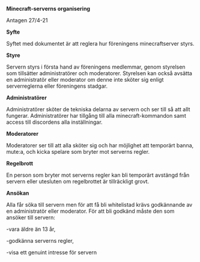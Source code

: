 **Minecraft-serverns organisering**

Antagen 27/4-21

**Syfte**

Syftet med dokumentet är att reglera hur föreningens minecraftserver styrs.

**Styre**

Servern styrs i första hand av föreningens medlemmar, genom styrelsen som tillsätter administratörer och moderatorer. Styrelsen kan också avsätta en administratör eller moderator om denne inte sköter sig enligt serverreglerna eller föreningens stadgar.

**Administratörer**

Administratörer sköter de tekniska delarna av servern och ser till så att allt fungerar. Administratörer har tillgång till alla minecraft-kommandon samt access till discordens alla inställningar.

**Moderatorer**

Moderatorer ser till att alla sköter sig och har möjlighet att temporärt banna, mute:a, och kicka spelare som bryter mot serverns regler.

**Regelbrott**

En person som bryter mot serverns regler kan bli temporärt avstängd från servern eller utesluten om regelbrottet är tillräckligt grovt.

**Ansökan**

Alla får söka till servern men för att få bli whitelistad krävs godkännande av en administratör eller moderator. För att bli godkänd måste den som ansöker till servern:

  -vara äldre än 13 år,

  -godkänna serverns regler,

  -visa ett genuint intresse för servern
